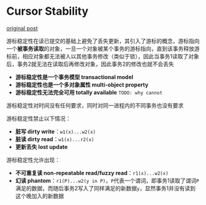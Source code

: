 # Cursor Stability

[original post](https://jepsen.io/consistency/models/cursor-stability)

游标稳定性在读已提交的基础上避免了丢失更新，其引入了游标的概念，游标指向一个**被事务读取**的对象，一旦一个对象被某个事务的游标指向，直到该事务释放游标前，相应对象都无法被人以其他事务修改（类似于锁），因此当事务1读取了对象后，事务2就无法在读取后再修改对象，因此事务2的修改也就不会丢失

- **游标稳定性是一个事务模型 transactional model**
- **游标稳定性也是一个多对象属性 multi-object property**
- **游标稳定性无法完全可用 totally available**
  `TODO: why cannot`

游标稳定性对时间没有任何要求，同时对同一进程内的不同事务也没有要求

游标稳定性禁止以下情况：

- **脏写 dirty write**：`w1(x)...w2(x)`
- **脏读 dirty read**：`w1(x)...r2(x)`
- **更新丢失 lost update**

游标稳定性允许出现：

- **不可重复读 non-repeatable read/fuzzy read**：`r1(x)...w2(x)`
- **幻读 phantom**：`r1(P)...w2(y in P)`，`P`代表一个谓词，即事务1读取了谓词`P`满足的数据，而随后事务2写入了同样满足的新数据`y`，显然事务1并没有读到这个晚加入的新数据
